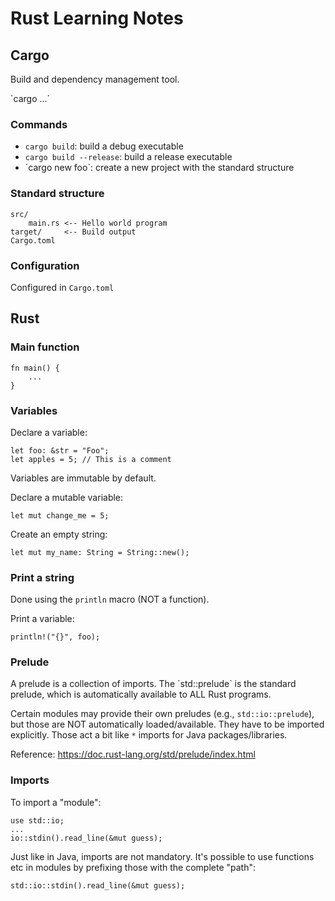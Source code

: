 # Rust Learning Notes

## Cargo
Build and dependency management tool.

`cargo ...´

### Commands
- `cargo build`: build a debug executable
- `cargo build --release`: build a release executable
- ´cargo new foo`: create a new project with the standard structure

### Standard structure

```
src/
    main.rs <-- Hello world program
target/     <-- Build output
Cargo.toml
```

### Configuration
Configured in `Cargo.toml`

## Rust

### Main function
```
fn main() {
    ...
}
```

### Variables

Declare a variable:
```
let foo: &str = "Foo";
let apples = 5; // This is a comment
```

Variables are immutable by default.

Declare a mutable variable:

```
let mut change_me = 5;
```

Create an empty string:

```
let mut my_name: String = String::new();
```

### Print a string
Done using the `println` macro (NOT a function).

Print a variable:

```
println!("{}", foo);
```

### Prelude
A prelude is a collection of imports.
The ´std::prelude` is the standard prelude, which is automatically available to ALL Rust programs.

Certain modules may provide their own preludes (e.g., `std::io::prelude`), but those are NOT automatically loaded/available. They have to be imported explicitly. Those act a bit like `*` imports for Java packages/libraries.

Reference: https://doc.rust-lang.org/std/prelude/index.html

### Imports
To import a "module":

```
use std::io;
...
io::stdin().read_line(&mut guess);
```

Just like in Java, imports are not mandatory. It's possible to use functions etc in modules by prefixing those with the complete "path":

```
std::io::stdin().read_line(&mut guess);
```